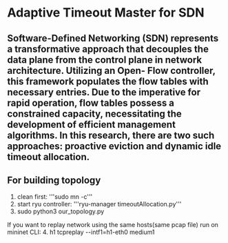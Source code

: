 # Adaptive Timeout Master for SDN

Software-Defined Networking (SDN) represents a transformative approach that decouples the data plane from the control plane in network architecture. Utilizing an Open- Flow controller, this framework populates the flow tables with necessary entries. Due to the imperative for rapid operation, flow tables possess a constrained capacity, necessitating the development of efficient management algorithms. In this research, there are two such approaches: proactive eviction and dynamic idle timeout allocation.
----------------------------------
## For building topology

1. clean first: '''sudo mn -c'''
2. start ryu controller: '''ryu-manager timeoutAllocation.py'''
3. sudo python3 our_topology.py

If you want to replay network using the same hosts(same pcap file) run on mininet CLI:
4. h1 tcpreplay --intf1=h1-eth0 medium1
